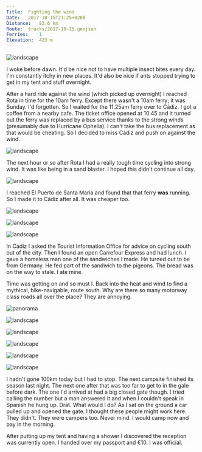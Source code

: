 ```yaml
---
Title:	Fighting the wind
Date:	2017-10-15T21:25+0200
Distance:	83.6 km
Route:	tracks/2017-10-15.geojson
Ferries:	1
Elevation:	423 m
---
```



![landscape](http://pbs.twimg.com/media/DMKGqWFWsAAYCSG.jpg "Crescent moon and Venus in the pre-dawn sky")

I woke before dawn. It'd be nice not to have multiple insect bites every day. I'm constantly itchy in new places. It'd also be nice if ants stopped trying to get in my tent and stuff overnight.

After a hard ride against the wind (which picked up overnight) I reached Rota in time for the 10am ferry. Except there wasn't a 10am ferry; it was Sunday. I'd forgotten. So I waited for the 11.25am ferry over to C&aacute;diz. I got a coffee from a nearby cafe. The ticket office opened at 10.45 and it turned out the ferry was replaced by a bus service thanks to the strong winds (presumably due to Hurricane Ophelia). I can't take the bus replacement as that would be cheating. So I decided to miss C&aacute;diz and push on against the wind.

![landscape](http://pbs.twimg.com/media/DMMuIgjW4AA_hdb.jpg "Windy Rota")

The next hour or so after Rota I had a really tough time cycling into strong wind. It was like being in a sand blaster. I hoped this didn't continue all day.

![landscape](http://pbs.twimg.com/media/DMMuTZWXUAAb6o9.jpg "Cyclist statue. I don't know who this is.")

I reached El Puerto de Santa Maria and found that that ferry __was__ running. So I made it to C&aacute;diz after all. It was cheaper too.

![landscape](http://pbs.twimg.com/media/DMMuavBX4AEKeP6.jpg "Ferry over to C&aacute;diz")

![landscape](http://pbs.twimg.com/media/DMMuhr7W0AEPK5z.jpg "C&aacute;diz")

![landscape](http://pbs.twimg.com/media/DMMupZIWkAAQ1WK.jpg "C&aacute;diz")

In C&aacute;diz I asked the Tourist Information Office for advice on cycling south out of the city. Then I found an open Carrefour Express and had lunch. I gave a homeless man one of the sandwiches I made. He turned out to be from Germany. He fed part of the sandwich to the pigeons. The bread was on the way to stale. I ate mine.

Time was getting on and so must I. Back into the heat and wind to find a mythical, bike-navigable, route south. Why are there so many motorway class roads all over the place? They are annoying.

![panorama](http://pbs.twimg.com/media/DMMu3AQW4AA5g0z.jpg "Leaving C&aacute;diz next to the railway and motorway")

![landscape](http://pbs.twimg.com/media/DMMvGU4WsAApTOM.jpg "Looking back towards C&aacute;diz")

![landscape](http://pbs.twimg.com/media/DMMvSOXXcAIx7qC.jpg "Down this little side street")

![landscape](http://pbs.twimg.com/media/DMMva_kWkAAOynp.jpg "Found a bike lane hidden between the tram tracks and the motorway")

![landscape](http://pbs.twimg.com/media/DMMvf8IWkAAz-hv.jpg "Salt flats?")

![landscape](http://pbs.twimg.com/media/DMMvvZLXUAIH7eZ.jpg "It suddenly felt like another country as I crested a hill.")

I hadn't gone 100km today but I had to stop. The next campsite finished its season last night. The next one after that was too far to get to in the gale before dark. The one I'd arrived at had a big closed gate though. I tried calling the number but a man answered it and when I couldn't speak in Spanish he hung up. Drat. What would I do? As I sat on the ground a car pulled up and opened the gate. I thought these people might work here. They didn't. They were campers too. Never mind. I would camp now and pay in the morning.

After putting up my tent and having a shower I discovered the reception was currently open. I handed over my passport and &euro;10. I was official.
